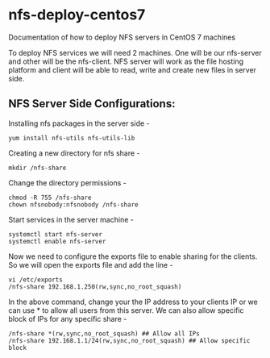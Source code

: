 # nfs-deploy-centos7
Documentation of how to deploy NFS servers in CentOS 7 machines

To deploy NFS services we will need 2 machines. One will be our nfs-server and other will be the nfs-client. 
NFS server will work as the file hosting platform and client will be able to read, write and create new files in server side. 

## NFS Server Side Configurations: 

Installing nfs packages in the server side -
```
yum install nfs-utils nfs-utils-lib
```

Creating a new directory for nfs share - 
```
mkdir /nfs-share
```

Change the directory permissions - 
```
chmod -R 755 /nfs-share
chown nfsnobody:nfsnobody /nfs-share
```

Start services in the server machine - 
```
systemctl start nfs-server
systemctl enable nfs-server
```

Now we need to configure the exports file to enable sharing for the clients. So we will open the exports file and add the line -  
```
vi /etc/exports
/nfs-share 192.168.1.250(rw,sync,no_root_squash)
```
In the above command, change your the IP address to your clients IP or we can use * to allow all users from this server. We can also allow specific block of IPs for any specific share - 
```
/nfs-share *(rw,sync,no_root_squash) ## Allow all IPs
/nfs-share 192.168.1.1/24(rw,sync,no_root_squash) ## Allow specific block
```



